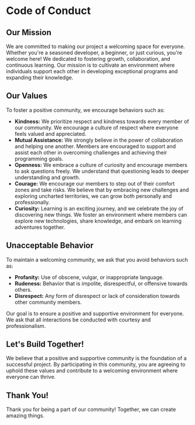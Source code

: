 # Code of Conduct

## Our Mission

We are committed to making our project a welcoming space for everyone. Whether you're a seasoned developer, a beginner, or just curious, you're welcome here! We dedicated to fostering growth, collaboration, and continuous learning. Our mission is to cultivate an environment where individuals support each other in developing exceptional programs and expanding their knowledge.

## Our Values

To foster a positive community, we encourage behaviors such as:

- **Kindness:** We prioritize respect and kindness towards every member of our community. We encourage a culture of respect where everyone feels valued and appreciated.
- **Mutual Assistance:** We strongly believe in the power of collaboration and helping one another. Members are encouraged to support and assist each other in overcoming challenges and achieving their programming goals.
- **Openness:** We embrace a culture of curiosity and encourage members to ask questions freely. We understand that questioning leads to deeper understanding and growth.
- **Courage:** We encourage our members to step out of their comfort zones and take risks. We believe that by embracing new challenges and exploring uncharted territories, we can grow both personally and professionally.
- **Curiosity:** Learning is an exciting journey, and we celebrate the joy of discovering new things. We foster an environment where members can explore new technologies, share knowledge, and embark on learning adventures together.

## Unacceptable Behavior

To maintain a welcoming community, we ask that you avoid behaviors such as:

- **Profanity:** Use of obscene, vulgar, or inappropriate language.
- **Rudeness:** Behavior that is impolite, disrespectful, or offensive towards others.
- **Disrespect:** Any form of disrespect or lack of consideration towards other community members.

Our goal is to ensure a positive and supportive environment for everyone. We ask that all interactions be conducted with courtesy and professionalism.

## Let's Build Together!

We believe that a positive and supportive community is the foundation of a successful project. By participating in this community, you are agreeing to uphold these values and contribute to a welcoming environment where everyone can thrive.

## Thank You!

Thank you for being a part of our community! Together, we can create amazing things.
